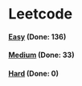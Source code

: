 # Leetcode

<h4><a href="https://github.com/lon-yang/leetcode/blob/master/docs/Easy.md">Easy</a>  (Done: 136)</h4>
<h4><a href="https://github.com/lon-yang/leetcode/blob/master/docs/Medium.md">Medium</a>  (Done: 33)</h4>
<h4><a href="https://github.com/lon-yang/leetcode/blob/master/docs/Hard.md">Hard</a>  (Done: 0)</h4>